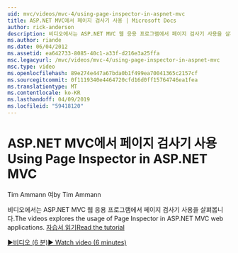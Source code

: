 ```yaml
---
uid: mvc/videos/mvc-4/using-page-inspector-in-aspnet-mvc
title: ASP.NET MVC에서 페이지 검사기 사용 | Microsoft Docs
author: rick-anderson
description: 비디오에서는 ASP.NET MVC 웹 응용 프로그램에서 페이지 검사기 사용을 살펴봅니다. 자습서 읽기
ms.author: riande
ms.date: 06/04/2012
ms.assetid: ea642733-8085-40c1-a33f-d216e3a25ffa
msc.legacyurl: /mvc/videos/mvc-4/using-page-inspector-in-aspnet-mvc
msc.type: video
ms.openlocfilehash: 89e274e447a67bda0b1f499ea70041365c2157cf
ms.sourcegitcommit: 0f1119340e4464720cfd16d0ff15764746ea1fea
ms.translationtype: MT
ms.contentlocale: ko-KR
ms.lasthandoff: 04/09/2019
ms.locfileid: "59418120"
---
```

# <a name="using-page-inspector-in-aspnet-mvc"></a><span data-ttu-id="ec680-104">ASP.NET MVC에서 페이지 검사기 사용</span><span class="sxs-lookup"><span data-stu-id="ec680-104">Using Page Inspector in ASP.NET MVC</span></span>

<span data-ttu-id="ec680-105">Tim Ammann 여</span><span class="sxs-lookup"><span data-stu-id="ec680-105">by Tim Ammann</span></span>

<span data-ttu-id="ec680-106">비디오에서는 ASP.NET MVC 웹 응용 프로그램에서 페이지 검사기 사용을 살펴봅니다.</span><span class="sxs-lookup"><span data-stu-id="ec680-106">The videos explores the usage of Page Inspector in ASP.NET MVC web applications.</span></span> [<span data-ttu-id="ec680-107">자습서 읽기</span><span class="sxs-lookup"><span data-stu-id="ec680-107">Read the tutorial</span></span>](../../overview/views/using-page-inspector-in-aspnet-mvc.md)

[<span data-ttu-id="ec680-108">&#9654;비디오 (6 분)</span><span class="sxs-lookup"><span data-stu-id="ec680-108">&#9654; Watch video (6 minutes)</span></span>](https://channel9.msdn.com/Blogs/ASP-NET-Site-Videos/using-page-inspector-in-aspnet-mvc)
